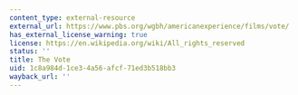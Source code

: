 ```yaml
---
content_type: external-resource
external_url: https://www.pbs.org/wgbh/americanexperience/films/vote/
has_external_license_warning: true
license: https://en.wikipedia.org/wiki/All_rights_reserved
status: ''
title: The Vote
uid: 1c8a984d-1ce3-4a56-afcf-71ed3b518bb3
wayback_url: ''
---
```

